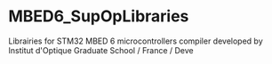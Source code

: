 # MBED6_SupOpLibraries
Librairies for STM32 MBED 6 microcontrollers compiler developed by Institut d'Optique Graduate School / France / Deve
